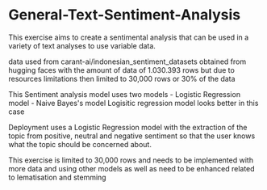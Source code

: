# General-Text-Sentiment-Analysis
This exercise aims to create a sentimental analysis that can be used in a variety of text analyses to use variable data.

data used from carant-ai/indonesian_sentiment_datasets obtained from hugging faces with the amount of data of 1.030.393 rows but due to resources limitations then limited to 30,000 rows or 30% of the data

This Sentiment analysis model uses two models - Logistic Regression model - Naive Bayes's model Logisitic regression model looks better in this case

Deployment uses a Logistic Regression model with the extraction of the topic from positive, neutral and negative sentiment so that the user knows what the topic should be concerned about.

This exercise is limited to 30,000 rows and needs to be implemented with more data and using other models as well as need to be enhanced related to lematisation and stemming
